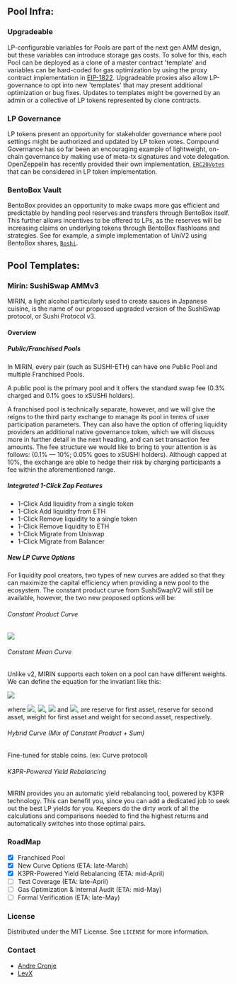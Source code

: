 ## Pool Infra:

### Upgradeable

LP-configurable variables for Pools are part of the next gen AMM design, but these variables can introduce storage gas costs. To solve for this, each Pool can be deployed as a clone of a master contract 'template' and variables can be hard-coded for gas optimization by using the proxy contract implementation in [EIP-1822](https://eips.ethereum.org/EIPS/eip-1822). Upgradeable proxies also allow LP-governance to opt into new 'templates' that may present additional optimization or bug fixes. Updates to templates might be governed by an admin or a collective of LP tokens represented by clone contracts.

### LP Governance

LP tokens present an opportunity for stakeholder governance where pool settings might be authorized and updated by LP token votes. Compound Governance has so far been an encouraging example of lightweight, on-chain governance by making use of meta-tx signatures and vote delegation. OpenZeppelin has recently provided their own implementation, [`ERC20Votes`](https://github.com/OpenZeppelin/openzeppelin-contracts/blob/master/contracts/token/ERC20/extensions/ERC20Votes.sol) that can be considered in LP token implementation.

### BentoBox Vault

BentoBox provides an opportunity to make swaps more gas efficient and predictable by handling pool reserves and transfers through BentoBox itself. This further allows incentives to be offered to LPs, as the reserves will be increasing claims on underlying tokens through BentoBox flashloans and strategies. See for example, a simple implementation of UniV2 using BentoBox shares, [`Boshi`](https://github.com/Ro5s/sushi-noms/blob/main/contracts/swap/BoshiPairV1.sol).

## Pool Templates:

### Mirin: SushiSwap AMMv3
MIRIN, a light alcohol particularly used to create sauces in Japanese cuisine, is the name of our proposed upgraded version of the SushiSwap protocol, or Sushi Protocol v3.

#### Overview

##### Public/Franchised Pools
In MIRIN, every pair (such as SUSHI-ETH) can have one Public Pool and multiple Franchised Pools.

A public pool is the primary pool and it offers the standard swap fee (0.3% charged and 0.1% goes to xSUSHI holders).

A franchised pool is technically separate, however, and we will give the reigns to the third party exchange to manage its pool in terms of user participation parameters. They can also have the option of offering liquidity providers an additional native governance token, which we will discuss more in further detail in the next heading, and can set transaction fee amounts. The fee structure we would like to bring to your attention is as follows: (0.1% — 10%; 0.05% goes to xSUSHI holders). Although capped at 10%, the exchange are able to hedge their risk by charging participants a fee within the aforementioned range.

##### Integrated 1-Click Zap Features

* 1-Click Add liquidity from a single token
* 1-Click Add liquidity from ETH
* 1-Click Remove liquidity to a single token
* 1-Click Remove liquidity to ETH
* 1-Click Migrate from Uniswap
* 1-Click Migrate from Balancer

##### New LP Curve Options
For liquidity pool creators, two types of new curves are added so that they can maximize the capital efficiency when providing a new pool to the ecosystem. The constant product curve from SushiSwapV2 will still be available, however, the two new proposed options will be:

###### Constant Product Curve

<img src="https://latex.codecogs.com/gif.latex?k=r_0\cdot%20r_1" />

###### Constant Mean Curve
 
Unlike v2, MIRIN supports each token on a pool can have different weights.
We can define the equation for the invariant like this:

<img src="https://latex.codecogs.com/gif.latex?k=r_0^{w_0}\cdot%20r_1^{w_1}" />

where <img src="https://latex.codecogs.com/gif.latex?r_0" />,
<img src="https://latex.codecogs.com/gif.latex?r_1" />,
<img src="https://latex.codecogs.com/gif.latex?w_0" /> and
<img src="https://latex.codecogs.com/gif.latex?w_1" />, are reserve for first asset, reserve for second asset, weight for first asset and weight for second asset, respectively.

###### Hybrid Curve (Mix of Constant Product + Sum)

Fine-tuned for stable coins. (ex: Curve protocol)

###### K3PR-Powered Yield Rebalancing

MIRIN provides you an automatic yield rebalancing tool, powered by K3PR technology. This can benefit you, since you can add a dedicated job to seek out the best LP yields for you. Keepers do the dirty work of all the calculations and comparisons needed to find the highest returns and automatically switches into those optimal pairs.

### RoadMap
- [x] Franchised Pool
- [x] New Curve Options (ETA: late-March)
- [x] K3PR-Powered Yield Rebalancing (ETA: mid-April)
- [ ] Test Coverage (ETA: late-April)
- [ ] Gas Optimization & Internal Audit (ETA: mid-May)
- [ ] Formal Verification (ETA: late-May)

### License

Distributed under the MIT License. See `LICENSE` for more information.

### Contact

* [Andre Cronje](https://twitter.com/AndreCronjeTech/)
* [LevX](https://twitter.com/LevxApp/)

